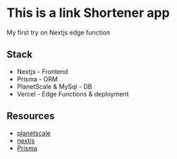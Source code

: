 # This is a link Shortener app
My first try on Nextjs edge function

## Stack
- Nextjs - Frontend
- Prisma - ORM 
- PlanetScale & MySql - DB
- Vercel - Edge Functions & deployment

## Resources
- [planetscale]()
- [nextjs](https://nextjs.org)
- [Prisma]()
